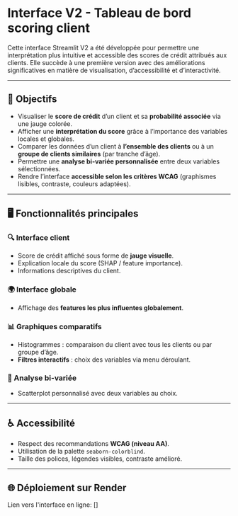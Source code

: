 # Interface V2 - Tableau de bord scoring client

Cette interface Streamlit V2 a été développée pour permettre une interprétation plus intuitive et accessible des scores de crédit attribués aux clients. Elle succède à une première version avec des améliorations significatives en matière de visualisation, d’accessibilité et d’interactivité.

---

## 🎯 Objectifs

- Visualiser le **score de crédit** d’un client et sa **probabilité associée** via une jauge colorée.
- Afficher une **interprétation du score** grâce à l’importance des variables locales et globales.
- Comparer les données d’un client à **l’ensemble des clients** ou à un **groupe de clients similaires** (par tranche d’âge).
- Permettre une **analyse bi-variée personnalisée** entre deux variables sélectionnées.
- Rendre l’interface **accessible selon les critères WCAG** (graphismes lisibles, contraste, couleurs adaptées).

---

## 🖥️ Fonctionnalités principales

### 🔍 Interface client
- Score de crédit affiché sous forme de **jauge visuelle**.
- Explication locale du score (SHAP / feature importance).
- Informations descriptives du client.

### 🌍 Interface globale
- Affichage des **features les plus influentes globalement**.

### 📊 Graphiques comparatifs
- Histogrammes : comparaison du client avec tous les clients ou par groupe d’âge.
- **Filtres interactifs** : choix des variables via menu déroulant.

### 🧮 Analyse bi-variée
- Scatterplot personnalisé avec deux variables au choix.

---

## ♿ Accessibilité
- Respect des recommandations **WCAG (niveau AA)**.
- Utilisation de la palette `seaborn-colorblind`.
- Taille des polices, légendes visibles, contraste amélioré.

---

## 🌐 Déploiement sur Render
Lien vers l'interface en ligne: []
